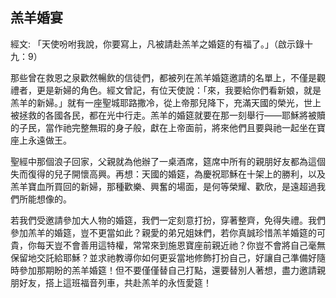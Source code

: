 ## 羔羊婚宴 ##

經文: 「天使吩咐我說，你要寫上，凡被請赴羔羊之婚筵的有福了。」（啟示錄十九：9）



那些曾在救恩之泉歡然暢飲的信徒們，都被列在羔羊婚筵邀請的名單上，不僅是觀禮者，更是新婦的角色。經文曾記，有位天使說：「來，我要給你們看新娘，就是羔羊的新婦。」就有一座聖城耶路撒冷，從上帝那兒降下，充滿天國的榮光，世上被拯救的各國各民，都在光中行走。羔羊的婚筵就要在那一刻舉行——耶穌將被贖的子民，當作祂完整無瑕的身子般，獻在上帝面前，將來他們且要與祂一起坐在寶座上永遠做王。

聖經中那個浪子回家，父親就為他辦了一桌酒席，筵席中所有的親朋好友都為這個失而復得的兒子開懷高興。再想：天國的婚筵，為慶祝耶穌在十架上的勝利，以及羔羊寶血所買回的新婦，那種歡樂、興奮的場面，是何等榮耀、歡欣，是遠超過我們所能想像的。

若我們受邀請參加大人物的婚筵，我們一定刻意打扮，穿著整齊，免得失禮。我們參加羔羊的婚筵，豈不更當如此？親愛的弟兄姐妹們，若你真誠珍惜羔羊婚筵的可貴，你每天豈不會善用這特權，常常來到施恩寶座前親近祂？你豈不會將自己毫無保留地交託給耶穌？並求祂教導你如何更妥當地修飾打扮自己，好讓自己準備好隨時參加那期盼的羔羊婚筵！但不要僅僅替自己打點，還要替別人著想，盡力邀請親朋好友，搭上這班福音列車，共赴羔羊的永恆愛筵！